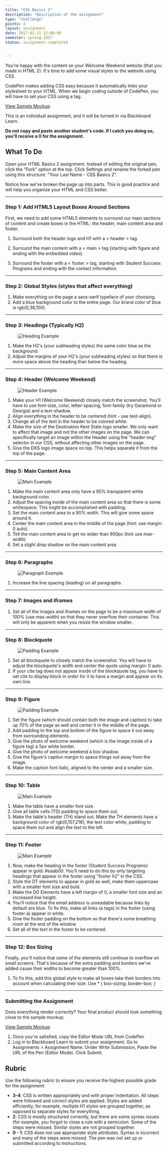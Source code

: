```yaml
---
title: "CSS Basics 2"
description: "Description of the assignment"
type: "challenge"
points: 4
layout: assignment
date: 2017-02-21 12:00:00
semester: spring-2017
status: assignment-completed


---
```


You're happy with the content on your Welcome Weekend website (that you made in HTML 2).  It's time to add some visual styles to the website using CSS.

CodePen makes adding CSS easy because it automatically links your stylesheet to your HTML.  When we begin coding outside of CodePen, you will have to set your CSS using a <link> tag.

<a class="button small" href="/img/css2-assignment-screenshot.png">View Sample Mockup</a>

This is an individual assignment, and it will be turned in via Blackboard Learn.  

**Do not copy and paste another student's code.  If I catch you doing so, you'll receive a 0 for the assignment.**

## What To Do

Open your HTML Basics 2 assignment.  Instead of editing the original pen, click the "Fork" option at the top.  Click Settings and rename the forked pen using this structure: "Your Last Name - CSS Basics 2".

Notice how we've broken the page up into parts.  This is good practice and will help you organize your HTML and CSS better.

---

### Step 1: Add HTML5 Layout Boxes Around Sections

First, we need to add some HTML5 elements to surround our main sections of content and create boxes in the HTML: the header, main content area and footer.  

1.  Surround both the header logo and H1 with a < header > tag.  

2.  Surround the main content with a < main > tag (starting with figure and ending with the embedded video).  

3.  Surround the footer with a < footer > tag, starting with Student Success Programs and ending with the contact information.

---

### Step 2: Global Styles (styles that affect everything)

1.  Make everything on the page a sans-serif typeface of your choosing.  
2. Add a blue background color to the entire page.  Our brand color of blue is rgb(0,38,100).

---

### Step 3: Headings (Typically H2)

<figure class="figure">
<img src="../images/css2/headings.png" alt="Heading Example" />
</figure>

1. Make the H2's (your subheading styles) the same color blue as the background.  
2. Adjust the margins of your H2's (your subheading styles) so that there is more space above the heading than below the heading.

---

### Step 4: Header (Welcome Weekend)

<figure class="figure">
<img src="../images/css2/header.png" alt="Header Example" />
</figure>

1.  Make your H1 (Welcome Weekend) closely match the screenshot.  You'll have to use font-size, color, letter-spacing, font-family (try Garamond or Georgia) and a text-shadow.
2. Align everything in the header to be centered (hint - use text-align).  
3.  Change all of the text in the header to be colored white.
4. Make the size of the Destination Kent State logo smaller.  We only want to affect that image and not the other images on the page.  We can specifically target an image within the Header using the "header img" selector in our CSS, without affecting other images on the page.  
5.  Give the DKS logo image space on top.  This helps separate it from the top of the page.

---

### Step 5: Main Content Area

<figure class="figure">
<img src="../images/css2/main.png" alt="Main Example" />
</figure>

1. Make the main content area only have a 95% transparent white background color.
2.  Adjust the spacing inside of the main content area so that there is some whitespace.  This might be accomplished with padding.
3.  Set the main content area to a 90% width.  This will give some space around it.
4.  Center the main content area in the middle of the page (hint: use margin: 0 auto).
5.  Tell the main content area to get no wider than 900px (hint use max-width)
6.  Set a slight drop shadow on the main content area

---

### Step 6: Paragraphs

<figure class="figure">
<img src="../images/css2/paragraphs.png" alt="Paragraph Example" />
</figure>

1.  Increase the line spacing (leading) on all paragraphs

---

### Step 7: Images and iframes

1. Set all of the images and iframes on the page to be a maximum width of 100% (use max-width) so that they never overflow their container.  This will only be apparent when you resize the window smaller.

---

### Step 8: Blockquote

<figure class="figure">
<img src="/img/quote.png" alt="Padding Example" />
</figure>

1. Set all blockquote to closely match the screenshot.  You will have to adjust the blockquote's width and center the quote using margin: 0 auto.
2. If your cite tag does not appear inside of the blockquote tag, you have to set cite to display:block in order for it to have a margin and appear on its own line.

---

### Step 9: Figure

<figure class="figure">
<img src="/img/quote.png" alt="Padding Example" />
</figure>

1. Set the figure (which should contain both the image and caption) to take up 70% of the page as well and center it in the middle of the page.  
2. Add padding to the top and bottom of the figure to space it out away from surrounding elements.
3. Give the photo of welcome weekend (which is the image inside of a figure tag) a 5px white border.  
4. Give the photo of welcome weekend a box shadow.
5. Give the figure's caption margin to space things out away from the image.  
6. Make the caption font italic, aligned to the center and a smaller size.

---

### Step 10: Table

<figure class="figure">
<img src="../images/css2/table.png" alt="Main Example" />
</figure>

1. Make the table have a smaller font size.
2. Give all table cells (TD) padding to space them out.
3. Make the table's header (TH) stand out.  Make the TH elements have a background color of rgb(0,157,216), the text color white, padding to space them out and align the text to the left.

---

### Step 11: Footer

<figure class="figure">
<img src="../images/css2/footer.png" alt="Main Example" />
</figure>

1. Now, make the heading in the footer (Student Success Programs) appear in gold: #eaab00.  You'll need to do this by only targeting headings that appear in the footer using "footer h2" in the CSS.
2. Style the DT elements to appear in gold as well, make them uppercase with a smaller font size and bold.
3.  Make the DD Elements have a left margin of 0, a smaller font size and an increased line height.
4. You'll notice that the email address is unreadable because links by default are blue.  To fix this, make all links (a tags) in the footer (using footer a) appear in white.
5. Give the footer padding on the bottom so that there's some breathing room at the end of the window.
6.  Set all of the text in the footer to be centered.

---

### Step 12: Box Sizing

Finally, you'll notice that some of the elements still continue to overflow on small screens.  That's because of the extra padding and borders we've added cause their widths to become greater than 100%.  

1.  To fix this, add this global style to make all boxes take their borders into account when calculating their size.  Use * { box-sizing: border-box; }

---

### Submitting the Assignment

Does everything render correctly?  Your final product should look something close to the sample mockup.

<a class="button small" href="/img/css2-assignment-screenshot.png">View Sample Mockup</a>

1. Once you're satisfied, copy the Editor Mode URL from CodePen
2. Log in to Blackboard Learn to submit your assignment.  Go to Assignments > Assignment Name.  Under Write Submission, Paste the URL of the Pen (Editor Mode).  Click Submit.

## Rubric

Use the following rubric to ensure you receive the highest possible grade for the assignment:

* **3-4**: CSS is written appropriately and with proper indentation.  All steps were followed and correct styles are applied.  Styles are added efficiently, for example, multiple H1 styles are grouped together, as opposed to separate styles for everything.  
* **2**: CSS is mostly structured correctly, but there are some syntax issues (for example, you forgot to close a rule with a semicolon.  Some of the steps were missed.  Similar styles are not grouped together.
* **0 - 1**: CSS does not use appropriate style attributes.  Syntax is incorrect and many of the steps were missed. The pen was not set up or submitted according to instructions.
